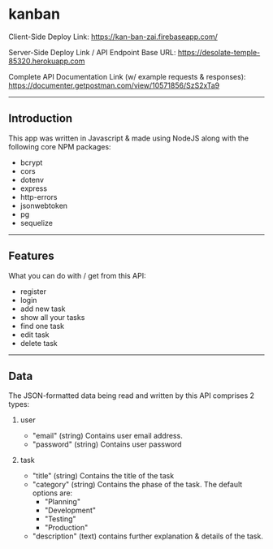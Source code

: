 # __kanban__

Client-Side Deploy Link:
https://kan-ban-zai.firebaseapp.com/

Server-Side Deploy Link /
API Endpoint Base URL:
https://desolate-temple-85320.herokuapp.com

Complete API Documentation Link
(w/ example requests & responses):
https://documenter.getpostman.com/view/10571856/SzS2xTa9

---

## __Introduction__
This app was written in Javascript & made using NodeJS along with the following core NPM packages:
- bcrypt
- cors
- dotenv
- express
- http-errors
- jsonwebtoken
- pg
- sequelize

---

## __Features__
What you can do with / get from this API:
- register
- login
- add new task
- show all your tasks
- find one task
- edit task
- delete task

---

## __Data__
The JSON-formatted data being read and written by this API comprises 2 types:

1. user

    - "email" (string) Contains user email address.
    - "password" (string) Contains user password

2. task

    - "title" (string) Contains the title of the task
    - "category" (string) Contains the phase of the task. The default options are:
        - "Planning"
        - "Development"
        - "Testing"
        - "Production"
    - "description" (text) contains further explanation & details of the task.